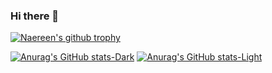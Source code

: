 ### Hi there 👋

[![Naereen's github trophy](https://github-profile-trophy.vercel.app/?username=PuppyLo&row=1)](https://github.com/ryo-ma/github-profile-trophy)

[![Anurag's GitHub stats-Dark](https://github-readme-stats.vercel.app/api?username=PuppyLo&show_icons=true&theme=dark#gh-dark-mode-only&locale=ru)](https://github.com/anuraghazra/github-readme-stats#gh-dark-mode-only)
[![Anurag's GitHub stats-Light](https://github-readme-stats.vercel.app/api?username=PuppyLo&show_icons=true&theme=default#gh-light-mode-only&locale=ru)](https://github.com/anuraghazra/github-readme-stats#gh-light-mode-only)


<!--
**PuppyLo/PuppyLo** is a ✨ _special_ ✨ repository because its `README.md` (this file) appears on your GitHub profile.

Here are some ideas to get you started:

- 🔭 I’m currently working on ...
- 🌱 I’m currently learning ...
- 👯 I’m looking to collaborate on ...
- 🤔 I’m looking for help with ...
- 💬 Ask me about ...
- 📫 How to reach me: ...
- 😄 Pronouns: ...
- ⚡ Fun fact: ...
-->
